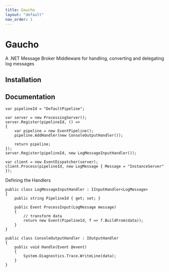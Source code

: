 ```yaml
---
title: Gaucho
layout: "default"
nav_order: 1
---
```

# Gaucho

A .NET Message Broker Middleware for handling, converting and delegating log messages

Installation
---

Documentation
---
```
var pipelineId = "DefaultPipeline";

var server = new ProcessingServer();
server.Register(pipelineId, () =>
{
    var pipeline = new EventPipeline();
    pipeline.AddHandler(new ConsoleOutputHandler());

    return pipeline;
});
server.Register(pipelineId, new LogMessageInputHandler());

var client = new EventDispatcher(server);
client.Process(pipelineId, new LogMessage { Message = "InstanceServer" });
```

Defining the Handlers
```
public class LogMessageInputHandler : IInputHandler<LogMessage>
{
    public string PipelineId { get; set; }

    public Event ProcessInput(LogMessage message)
    {
        // transform data
        return new Event(PipelineId, f => f.BuildFrom(data));
    }
}
```

```
public class ConsoleOutputHandler : IOutputHandler
{
    public void Handle(Event @event)
    {
        System.Diagnostics.Trace.WriteLine(data);
    }
}
```